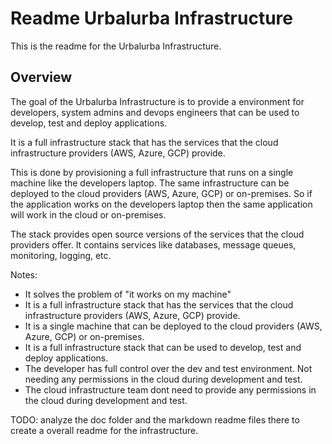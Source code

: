 # Readme Urbalurba Infrastructure

This is the readme for the Urbalurba Infrastructure.

## Overview

The goal of the Urbalurba Infrastructure is to provide a environment for developers, system admins and devops engineers that can be used to develop, test and deploy applications.

It is a full infrastructure stack that has the services that the cloud infrastructure providers (AWS, Azure, GCP) provide.

This is done by provisioning a full infrastructure that runs on a single machine like the developers laptop. The same infrastructure can be deployed to the cloud providers (AWS, Azure, GCP) or on-premises. So if the application works on the developers laptop then the same application will work in the cloud or on-premises.

The stack provides open source versions of the services that the cloud providers offer. It contains services like databases, message queues, monitoring, logging, etc. 


Notes:

- It solves the problem of "it works on my machine" 
- It is a full infrastructure stack that has the services that the cloud infrastructure providers (AWS, Azure, GCP) provide.
- It is a single machine that can be deployed to the cloud providers (AWS, Azure, GCP) or on-premises.
- It is a full infrastructure stack that can be used to develop, test and deploy applications.
- The developer has full control over the dev and test environment. Not needing any permissions in the cloud during development and test.
- The cloud infrastructure team dont need to provide any permissions in the cloud during development and test.

TODO: analyze  the doc folder and the markdown readme files there to create a overall readme for the infrastructure.